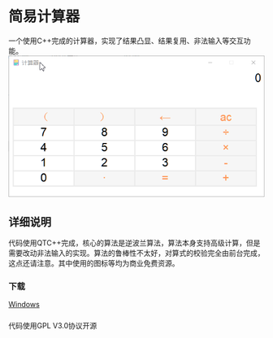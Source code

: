 # 简易计算器
一个使用C++完成的计算器，实现了结果凸显、结果复用、非法输入等交互功能。
![](screenshot.gif)
## 详细说明
代码使用QTC++完成，核心的算法是逆波兰算法，算法本身支持高级计算，但是需要改动非法输入的实现。算法的鲁棒性不太好，对算式的校验完全由前台完成，这点还请注意。其中使用的图标等均为商业免费资源。
### 下载
[Windows](https://github.com/hoixding/simple-caculator/blob/master/%E8%AE%A1%E7%AE%97%E5%99%A8.exe)
###
代码使用GPL V3.0协议开源

